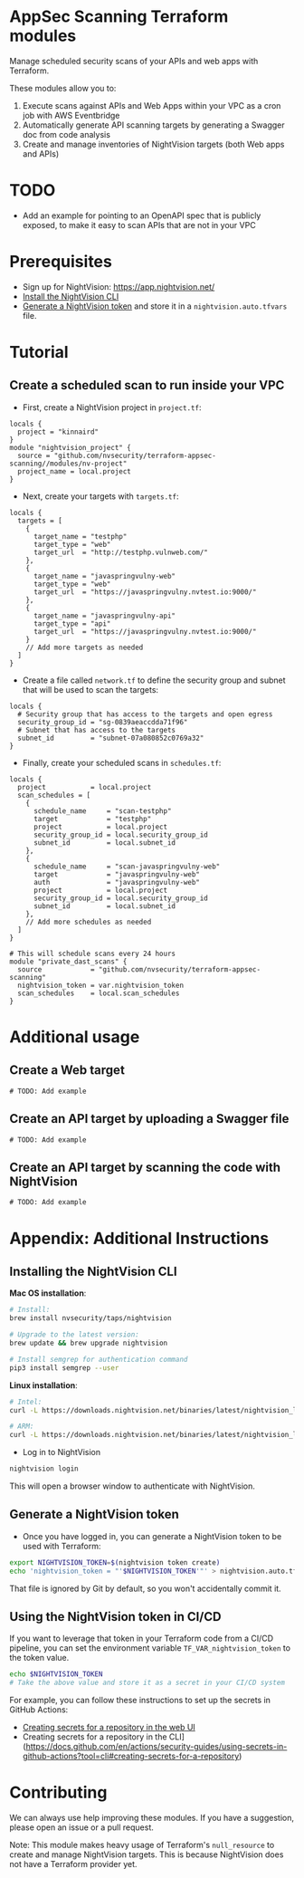 # AppSec Scanning Terraform modules

Manage scheduled security scans of your APIs and web apps with Terraform.

These modules allow you to:

1. Execute scans against APIs and Web Apps within your VPC as a cron job with AWS Eventbridge
2. Automatically generate API scanning targets by generating a Swagger doc from code analysis
3. Create and manage inventories of NightVision targets (both Web apps and APIs)

# TODO

* Add an example for pointing to an OpenAPI spec that is publicly exposed, to make it easy to scan APIs that are not in your VPC

# Prerequisites

* Sign up for NightVision: https://app.nightvision.net/
* [Install the NightVision CLI](#installing-the-nightvision-cli)
* [Generate a NightVision token](#generate-a-nightvision-token) and store it in a `nightvision.auto.tfvars` file.

# Tutorial

## Create a scheduled scan to run inside your VPC

* First, create a NightVision project in `project.tf`:

```hcl
locals {
  project = "kinnaird"
}
module "nightvision_project" {
  source = "github.com/nvsecurity/terraform-appsec-scanning//modules/nv-project"
  project_name = local.project
}
```

* Next, create your targets with `targets.tf`:

```hcl
locals {
  targets = [
    {
      target_name = "testphp"
      target_type = "web"
      target_url  = "http://testphp.vulnweb.com/"
    },
    {
      target_name = "javaspringvulny-web"
      target_type = "web"
      target_url  = "https://javaspringvulny.nvtest.io:9000/"
    },
    {
      target_name = "javaspringvulny-api"
      target_type = "api"
      target_url  = "https://javaspringvulny.nvtest.io:9000/"
    }
    // Add more targets as needed
  ]
}
```

* Create a file called `network.tf` to define the security group and subnet that will be used to scan the targets:

```hcl
locals {
  # Security group that has access to the targets and open egress
  security_group_id = "sg-0839aeaccdda71f96"
  # Subnet that has access to the targets
  subnet_id         = "subnet-07a080852c0769a32"
}
```

* Finally, create your scheduled scans in `schedules.tf`:

```hcl
locals {
  project           = local.project
  scan_schedules = [
    {
      schedule_name     = "scan-testphp"
      target            = "testphp"
      project           = local.project
      security_group_id = local.security_group_id
      subnet_id         = local.subnet_id
    },
    {
      schedule_name     = "scan-javaspringvulny-web"
      target            = "javaspringvulny-web"
      auth              = "javaspringvulny-web"
      project           = local.project
      security_group_id = local.security_group_id
      subnet_id         = local.subnet_id
    },
    // Add more schedules as needed
  ]
}

# This will schedule scans every 24 hours
module "private_dast_scans" {
  source            = "github.com/nvsecurity/terraform-appsec-scanning"
  nightvision_token = var.nightvision_token
  scan_schedules    = local.scan_schedules
}
```

# Additional usage

## Create a Web target

```hcl
# TODO: Add example
```

## Create an API target by uploading a Swagger file

```hcl
# TODO: Add example
```

## Create an API target by scanning the code with NightVision

```hcl
# TODO: Add example
```

# Appendix: Additional Instructions

## Installing the NightVision CLI

**Mac OS installation**:

```bash
# Install:
brew install nvsecurity/taps/nightvision

# Upgrade to the latest version:
brew update && brew upgrade nightvision

# Install semgrep for authentication command
pip3 install semgrep --user
```

**Linux installation**:

```bash
# Intel:
curl -L https://downloads.nightvision.net/binaries/latest/nightvision_latest_linux_amd64.tar.gz -q | tar -xz; sudo mv nightvision /usr/local/bin/

# ARM:
curl -L https://downloads.nightvision.net/binaries/latest/nightvision_latest_linux_arm64.tar.gz -q | tar -xz; sudo mv nightvision /usr/local/bin/
```

* Log in to NightVision

```bash
nightvision login
```

This will open a browser window to authenticate with NightVision.

## Generate a NightVision token

* Once you have logged in, you can generate a NightVision token to be used with Terraform:

```bash
export NIGHTVISION_TOKEN=$(nightvision token create)
echo 'nightvision_token = "'$NIGHTVISION_TOKEN'"' > nightvision.auto.tfvars
```

That file is ignored by Git by default, so you won't accidentally commit it.

## Using the NightVision token in CI/CD

If you want to leverage that token in your Terraform code from a CI/CD pipeline, you can set the environment variable `TF_VAR_nightvision_token` to the token value. 

```bash
echo $NIGHTVISION_TOKEN
# Take the above value and store it as a secret in your CI/CD system
```

For example, you can follow these instructions to set up the secrets in GitHub Actions:
- [Creating secrets for a repository in the web UI](https://docs.github.com/en/actions/security-guides/using-secrets-in-github-actions?tool=webui#creating-secrets-for-a-repository) 
- Creating secrets for a repository in the CLI](https://docs.github.com/en/actions/security-guides/using-secrets-in-github-actions?tool=cli#creating-secrets-for-a-repository)

# Contributing

We can always use help improving these modules. If you have a suggestion, please open an issue or a pull request.

Note: This module makes heavy usage of Terraform's `null_resource` to create and manage NightVision targets. This is because NightVision does not have a Terraform provider yet.
